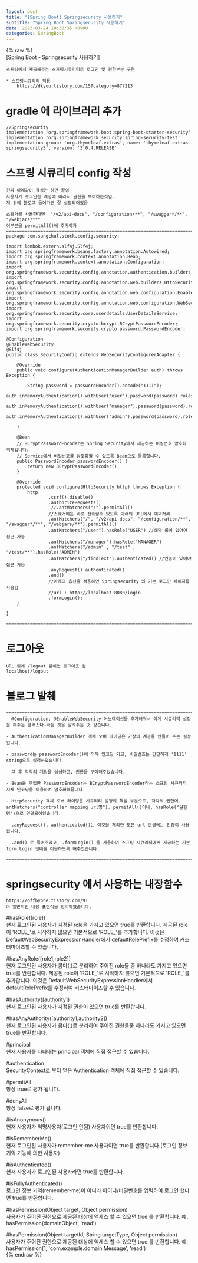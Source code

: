 ```yaml
---  
layout: post  
title: "[Spring Boot] Springsecurity 사용하기"  
subtitle: "Spring Boot Springsecurity 사용하기"  
date: 2023-03-24 10:30:35 +0900  
categories: SpringBoot  
---  
```

{% raw %}  
[Spring Boot  - Springsecurity 사용하기]  
  
	스프링에서 제공해주는 스프링시큐리티로 로그인 및 권한부분 구현  
  
	* 스프링시큐리티 적용  
		https://dkyou.tistory.com/15?category=877213  
  
# gradle 에 라이브러리 추가  
  
    //Springsecurity  
    implementation 'org.springframework.boot:spring-boot-starter-security'  
    implementation 'org.springframework.security:spring-security-test'  
    implementation group: 'org.thymeleaf.extras', name: 'thymeleaf-extras-springsecurity5', version: '3.0.4.RELEASE'  
  
# 스프링 시큐리티 config 작성  
  
	진짜 아래같이 작성만 하면 끝임  
	사용자가 로그인한 계정에 따라서 권한을 부여하는것임.  
	저 위에 블로그 들어가면 잘 설명되어있음  
  
	스웨거를 사용한다면  "/v2/api-docs", "/configuration/**", "/swagger*/**", "/webjars/**"  
	이부분을 permitAll()에 추가하자  
	=================================================================================================================  
	package com.sungchul.stock.config.security;  
  
	import lombok.extern.slf4j.Slf4j;  
	import org.springframework.beans.factory.annotation.Autowired;  
	import org.springframework.context.annotation.Bean;  
	import org.springframework.context.annotation.Configuration;  
	import org.springframework.security.config.annotation.authentication.builders.AuthenticationManagerBuilder;  
	import org.springframework.security.config.annotation.web.builders.HttpSecurity;  
	import org.springframework.security.config.annotation.web.configuration.EnableWebSecurity;  
	import org.springframework.security.config.annotation.web.configuration.WebSecurityConfigurerAdapter;  
	import org.springframework.security.core.userdetails.UserDetailsService;  
	import org.springframework.security.crypto.bcrypt.BCryptPasswordEncoder;  
	import org.springframework.security.crypto.password.PasswordEncoder;  
  
	@Configuration  
	@EnableWebSecurity  
	@Slf4j  
	public class SecurityConfig extends WebSecurityConfigurerAdapter {  
  
		@Override  
		public void configure(AuthenticationManagerBuilder auth) throws Exception {  
  
	        String password = passwordEncoder().encode("1111");  
	        auth.inMemoryAuthentication().withUser("user").password(password).roles("USER");  
	        auth.inMemoryAuthentication().withUser("manager").password(password).roles("MANAGER");  
	        auth.inMemoryAuthentication().withUser("admin").password(password).roles("ADMIN");  
  
		}  
  
		@Bean  
		// BCryptPasswordEncoder는 Spring Security에서 제공하는 비밀번호 암호화 객체입니다.  
		// Service에서 비밀번호를 암호화할 수 있도록 Bean으로 등록합니다.  
		public PasswordEncoder passwordEncoder() {  
			return new BCryptPasswordEncoder();  
		}  
  
		@Override  
		protected void configure(HttpSecurity http) throws Exception {  
			http  
					.csrf().disable()  
					.authorizeRequests()  
					 //.antMatchers("/").permitAll()  
					//스웨거에는 바로 접속할수 있도록 아래의 URL에서 예외처리  
					.antMatchers("/", "/v2/api-docs", "/configuration/**", "/swagger*/**", "/webjars/**").permitAll()  
					.antMatchers("/user").hasRole("USER") //해당 룰이 있어야 접근 가능  
					.antMatchers("/manager").hasRole("MANAGER")  
					.antMatchers("/admin" , "/test" , "/test/**").hasRole("ADMIN")  
					.antMatchers("/findText").authenticated() //인증이 있어야 접근 가능  
					.anyRequest().authenticated()  
					.and()  
					//아래의 옵션을 적용하면 Springsecurity 의 기본 로그인 페이지를 사용함  
					//url : http://localhost:8080/login  
					.formLogin();  
		}  
  
	}  
  
	=================================================================================================================  
  
# 로그아웃  
	URL 뒤에 /logout 붙이면 로그아웃 됨  
	localhost/logout  
  
# 블로그 발췌  
	=================================================================================================================  
	- @Configuration, @EnableWebSecurity 어노테이션을 추가해줘서 이게 시큐리티 설정을 해주는 클래스다~라는 것을 알려주는 것 같습니다.  
  
	- AuthenticationManagerBuilder 객체 오버 라이딩은 가상의 계정을 만들어 주는 설정입니다.  
  
	- password는 passwordEncoder()에 의해 인코딩 되고, 비밀번호는 간단하게 '1111' string으로 설정하였습니다.  
  
	- 그 후 각각의 계정을 생성하고, 권한을 부여해주었습니다.  
  
	- Bean을 주입한 PasswordEncoder는 BCryptPasswordEncoder라는 스프링 시큐리티 자체 인코딩을 이용하여 암호화해줍니다.  
  
	- HttpSecurity 객체 오버 라이딩은 시큐리티 설정의 핵심 부분으로, 각각의 권한에. antMatchers("controller mapping url명"). permitAll()이나, hasRole("권한명")으로 연결되어있습니다.  
  
	- .anyRequest(). authenticated()는 이것을 제외한 모든 url 연결에는 인증이 사용됩니다.  
  
	- .and() 로 묶어주었고, .formLogin() 을 사용하여 스프링 시큐리티에서 제공하는 기본 form Login 형태를 이용하도록 해주었습니다.  
  
	=================================================================================================================  
  
# springsecurity 에서 사용하는 내장함수  
	https://offbyone.tistory.com/91  
	※ 일반적인 내장 표현식을 정리하였습니다.  
  
#hasRole([role])  
	현재 로그인된 사용자가 지정된 role을 가지고 있으면 true를 반환합니다. 제공된 role이 'ROLE_'로 시작하지 않으면 기본적으로 'ROLE_'를 추가합니다. 이것은 DefaultWebSecurityExpressionHandler에서 defaultRolePrefix를 수정하여 커스터마이즈할 수 있습니다.  
  
#hasAnyRole([role1,role2])  
	현재 로그인된 사용자가 콤마(,)로 분리하여 주어진 role들 중 하나라도 가지고 있으면 true를 반환합니다. 제공된 role이 'ROLE_'로 시작하지 않으면 기본적으로 'ROLE_'를 추가합니다. 이것은 DefaultWebSecurityExpressionHandler에서 defaultRolePrefix를 수정하여 커스터마이즈할 수 있습니다.  
  
#hasAuthority([authority])  
	현재 로그인된 사용자가 지정된 권한이 있으면 true를 반환합니다.  
  
#hasAnyAuthority([authority1,authority2])  
	현재 로그인된 사용자가 콤마(,)로 분리하여 주어진 권한들중 하나라도 가지고 있으면 true를 반환합니다.  
  
#principal  
	현재 사용자를 나타내는 principal 객체에 직접 접근할 수 있습니다.  
  
#authentication  
	SecurityContext로 부터 얻은 Authentication 객체에 직접 접근할 수 있습니다.  
  
#permitAll  
	항상 true로 평가 됩니다.  
  
#denyAll  
	항상 false로 평가 됩니다.  
  
#isAnonymous()  
	현재 사용자가 익명사용자(로그인 안됨) 사용자이면 true를 반환합니다.  
  
#isRememberMe()  
	현재 로그인된 사용자가 remember-me 사용자이면 true를 반환합니다.(로그인 정보 기억 기능에 의한 사용자)  
  
#isAuthenticated()  
	현재 사용자가 로그인된 사용자라면 true를 반환합니다.  
  
#isFullyAuthenticated()  
	로그인 정보 기억(remember-me)이 아니라 아이디/비밀번호를 입력하여 로그인 했다면 true를 반환합니다.  
  
#hasPermission(Object target, Object permission)  
	사용자가 주어진 권한으로 제공된 대상에 액세스 할 수 있으면 true 를 반환합니다. 예, hasPermission(domainObject, 'read')  
  
#hasPermission(Object targetId, String targetType, Object permission)  
	사용자가 주어진 권한으로 제공된 대상에 액세스 할 수 있으면 true 를 반환합니다. 예, hasPermission(1, 'com.example.domain.Message', 'read')  
{% endraw %}